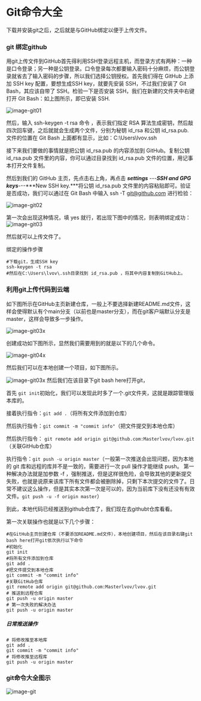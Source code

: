# Git命令大全


下载并安装git之后，之后就是与GitHub绑定以便于上传文件。

### git 绑定github

用git上传文件到GitHub首先得利用SSH登录远程主机，而登录方式有两种：一种是口令登录；另一种是公钥登录。口令登录每次都要输入密码十分麻烦，而公钥登录就省去了输入密码的步骤，所以我们选择公钥授权。首先我们得在 GitHub 上添加 SSH key 配置，要想生成SSH key，就要先安装 SSH，不过我们安装了 Git Bash，其应该自带了 SSH。检验一下是否安装 SSH，我们在新建的文件夹中右键打开 Git Bash：如上图所示，即已安装 SSH.

![image-git01](微信图片_20220612203711.png)

然后，输入 ssh-keygen -t rsa 命令 ，表示我们指定 RSA 算法生成密钥，然后敲四次回车键，之后就就会生成两个文件，分别为秘钥 id_rsa 和公钥 id_rsa.pub.   文件的位置在 Git Bash 上面都有显示，比如：C:\Users\lvov\.ssh

接下来我们要做的事情就是把公钥 id_rsa.pub 的内容添加到 GitHub。复制公钥 id_rsa.pub 文件里的内容，你可以通过目录找到 id_rsa.pub 文件的位置，用记事本打开文件复制。

然后到我们的 GitHub 主页，先点击右上角，再点击 ***settings*** ---***SSH and GPG keys***---***New SSH key.***将公钥 id_rsa.pub 文件里的内容粘贴即可。验证是否成功，我们可以通过在 Git Bash 中输入 ssh -T [git@github.com](mailto:git@github.com) 进行检验：

![image-git02](v2-5b4f05ea2e2a7fb8b13fd35a9bafa8ce_b.png)

第一次会出现这种情况，填 yes 就行，若出现下图中的情况，则表明绑定成功：
![image-git03](v2-3915b3e46e40010d3d911f84d4e8b0ff_r.png)

然后就可以上传文件了。

绑定的操作步骤

```
#下载git，生成SSH key 
ssh-keygen -t rsa 
#然后在C:\Users\lvov\.ssh目录找到 id_rsa.pub ，将其中内容复制到GitHub上。
```

### 利用git上传代码到云端

如下图所示在GitHub主页新建仓库，一般上不要选择新建README.md文件，这样会使得默认有个main分支（以前也是master分支），而在git客户端默认分支是master，这样会导致多一步操作。

![image-git03x](github新建仓库.png)

创建成功如下图所示，显然我们需要用到的就是以下的几个命令。

![image-git04x](github新建仓库02.png)

然后我们可以在本地创建一个项目，如下图所示。

![image-git03x](微信图片_20220612210215.png)
然后我们在该目录下git bash here打开git，

首先 `git init`初始化，我们可以发现此时多了一个.git文件夹，这就是跟踪管理版本库的。

接着执行指令：`git add .`（将所有文件添加到仓库）

然后执行指令：`git commit -m "commit info"`（把文件提交到本地仓库）

然后执行指令：
`git remote add origin git@github.com:Masterlvov/lvov.git`（关联GitHub仓库）

执行指令：`git push -u origin master`（一般第一次推送会出现问题，因为本地的 git 库和远程的库并不是一致的，需要进行一次 pull 操作才能继续 push。 第一种解决办法就是加参数 -f ，强制推送，但是这样很危险，会导致其他的更新提交失败，也就是说原来该库下所有文件都会被删除掉，只剩下本次提交的文件了。日常不建议这么操作，但是其实本次第一次是可以的，因为当前库下没有还没有有效文件。`git push -u -f origin master`）

到此，本地代码已经推送到github仓库了，我们现在去githubt仓库看看。

第一次关联操作也就是以下几个步骤：

```
#在GitHub主页创建仓库（不要添加README.md文件），本地创建项目，然后在该目录右键git bash here打开git依次执行以下命令
#初始化
git init
#将所有文件添加到仓库
git add .
#把文件提交到本地仓库
git commit -m "commit info"
#关联GitHub仓库
git remote add origin git@github.com:Masterlvov/lvov.git
# 推送到远程仓库
git push -u origin master
# 第一次失败的解决办法
git push -u origin master
```

##### 日常推送操作

```
# 将修改推至本地库
git add .
git commit -m "commit info"
# 将修改推至远程库
git push -u origin master
```

### git命令大全图示

![image-git](git命令大全.jpg)

<!--more-->



